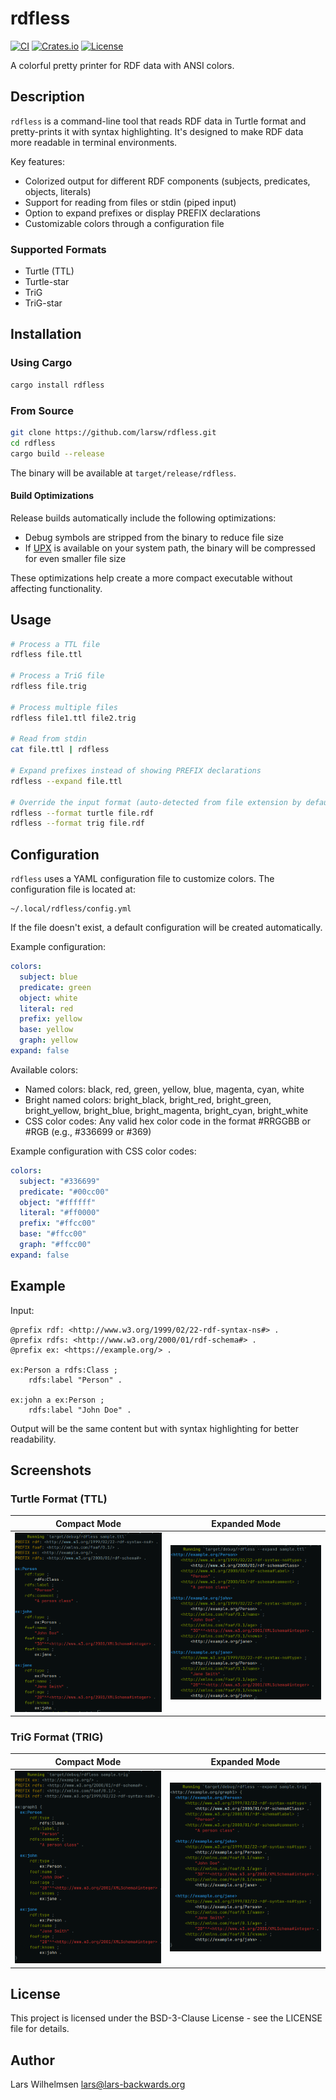 # rdfless

[![CI](https://github.com/larsw/rdfless/actions/workflows/ci.yml/badge.svg)](https://github.com/larsw/rdfless/actions/workflows/ci.yml)
[![Crates.io](https://img.shields.io/crates/v/rdfless.svg)](https://crates.io/crates/rdfless)
[![License](https://img.shields.io/crates/l/rdfless.svg)](https://github.com/larsw/rdfless/blob/main/LICENSE)

A colorful pretty printer for RDF data with ANSI colors.

## Description

`rdfless` is a command-line tool that reads RDF data in Turtle format and pretty-prints it with syntax highlighting. It's designed to make RDF data more readable in terminal environments.

Key features:
- Colorized output for different RDF components (subjects, predicates, objects, literals)
- Support for reading from files or stdin (piped input)
- Option to expand prefixes or display PREFIX declarations
- Customizable colors through a configuration file

### Supported Formats
- Turtle (TTL)
- Turtle-star
- TriG
- TriG-star

## Installation

### Using Cargo

```bash
cargo install rdfless
```

### From Source

```bash
git clone https://github.com/larsw/rdfless.git
cd rdfless
cargo build --release
```

The binary will be available at `target/release/rdfless`.

#### Build Optimizations

Release builds automatically include the following optimizations:

- Debug symbols are stripped from the binary to reduce file size
- If [UPX](https://upx.github.io/) is available on your system path, the binary will be compressed for even smaller file size

These optimizations help create a more compact executable without affecting functionality.

## Usage

```bash
# Process a TTL file
rdfless file.ttl

# Process a TriG file
rdfless file.trig

# Process multiple files
rdfless file1.ttl file2.trig

# Read from stdin
cat file.ttl | rdfless

# Expand prefixes instead of showing PREFIX declarations
rdfless --expand file.ttl

# Override the input format (auto-detected from file extension by default)
rdfless --format turtle file.rdf
rdfless --format trig file.rdf
```

## Configuration

`rdfless` uses a YAML configuration file to customize colors. The configuration file is located at:

```
~/.local/rdfless/config.yml
```

If the file doesn't exist, a default configuration will be created automatically.

Example configuration:

```yaml
colors:
  subject: blue
  predicate: green
  object: white
  literal: red
  prefix: yellow
  base: yellow
  graph: yellow
expand: false
```

Available colors:
- Named colors: black, red, green, yellow, blue, magenta, cyan, white
- Bright named colors: bright_black, bright_red, bright_green, bright_yellow, bright_blue, bright_magenta, bright_cyan, bright_white
- CSS color codes: Any valid hex color code in the format #RRGGBB or #RGB (e.g., #336699 or #369)

Example configuration with CSS color codes:

```yaml
colors:
  subject: "#336699"
  predicate: "#00cc00"
  object: "#ffffff"
  literal: "#ff0000"
  prefix: "#ffcc00"
  base: "#ffcc00"
  graph: "#ffcc00"
expand: false
```

## Example

Input:
```turtle
@prefix rdf: <http://www.w3.org/1999/02/22-rdf-syntax-ns#> .
@prefix rdfs: <http://www.w3.org/2000/01/rdf-schema#> .
@prefix ex: <https://example.org/> .

ex:Person a rdfs:Class ;
    rdfs:label "Person" .

ex:john a ex:Person ;
    rdfs:label "John Doe" .
```

Output will be the same content but with syntax highlighting for better readability.

## Screenshots

### Turtle Format (TTL)

Compact Mode | Expanded Mode
:----------:|:------------:
![Turtle Compact](assets/sample-ttl-compact.png) | ![Turtle Expanded](assets/sample-ttl-expanded.png)

### TriG Format (TRIG)

Compact Mode | Expanded Mode
:----------:|:------------:
![TriG Compact](assets/sample-trig-compact.png) | ![TriG Expanded](assets/sample-trig-expanded.png)

## License

This project is licensed under the BSD-3-Clause License - see the LICENSE file for details.

## Author

Lars Wilhelmsen <lars@lars-backwards.org>
